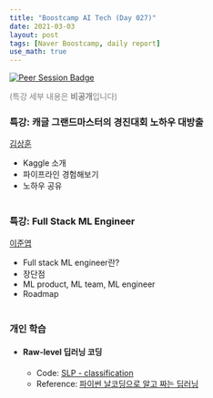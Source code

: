 ```yaml
---
title: "Boostcamp AI Tech (Day 027)"
date: 2021-03-03
layout: post
tags: [Naver Boostcamp, daily report]
use_math: true
---
```


[![Peer Session Badge](https://img.shields.io/badge/Peer%20Session-CC527A?style=flat)](../peer_session/day027.html)

<span style="color:grey">(특강 세부 내용은 **비공개**입니다)</span>

### 특강: 캐글 그랜드마스터의 경진대회 노하우 대방출
[김상훈](https://blog.ebaykorea.com/archives/15516)
* Kaggle 소개
* 파이프라인 경험해보기
* 노하우 공유
<br><br>

### 특강: Full Stack ML Engineer
[이준엽](https://www.linkedin.com/in/junyeop-lee-7489aab7/)
* Full stack ML engineer란?
* 장단점
* ML product, ML team, ML engineer
* Roadmap
<br><br>

### 개인 학습
* #### Raw-level 딥러닝 코딩
    * Code: [SLP - classification](https://github.com/philgineer/Deeplearning_projects/tree/master/raw_level_deeplearning)
    * Reference: [파이썬 날코딩으로 알고 짜는 딥러닝](https://book.naver.com/bookdb/book_detail.nhn?bid=15085920)
<br><br>